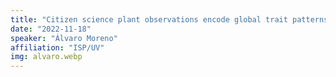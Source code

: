 ```yaml
---
title: "Citizen science plant observations encode global trait patterns"
date: "2022-11-18"
speaker: "Álvaro Moreno"
affiliation: "ISP/UV"
img: alvaro.webp
---
```


